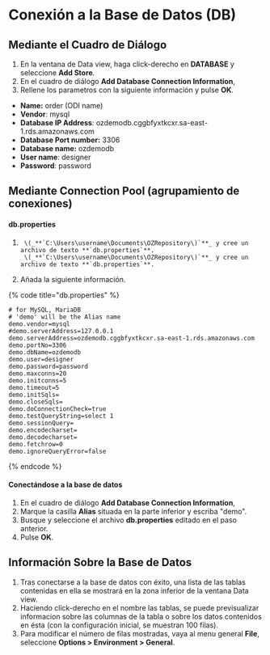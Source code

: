 # Conexión a la Base de Datos \(DB\)

## Mediante el Cuadro de Diálogo

1. En la ventana de Data view, haga click-derecho en **DATABASE** y seleccione **Add Store**.
2. En el cuadro de diálogo **Add Database Connection Information**,
3. Rellene los parametros con la siguiente información y pulse **OK**.

* **Name:** order \(ODI name\)
* **Vendor**: mysql
* **Database IP Address**: ozdemodb.cggbfyxtkcxr.sa-east-1.rds.amazonaws.com
* **Database Port number:** 3306
* **Database name:** ozdemodb
* **User name**: designer
* **Password**: password

## Mediante Connection Pool \(agrupamiento de conexiones\)

#### db.properties

1.      \(_**`C:\Users\username\Documents\OZRepository\)`**_ y cree un archivo de texto **`db.properties`**.
        \(_**`C:\Users\username\Documents\OZRepository\)`**_ y cree un archivo de texto **`db.properties`**.

2. Añada la siguiente información.

{% code title="db.properties" %}
```text
# for MySQL, MariaDB
# 'demo' will be the Alias name
demo.vendor=mysql
#demo.serverAddress=127.0.0.1
demo.serverAddress=ozdemodb.cggbfyxtkcxr.sa-east-1.rds.amazonaws.com
demo.portNo=3306
demo.dbName=ozdemodb
demo.user=designer
demo.password=password
demo.maxconns=20
demo.initconns=5
demo.timeout=5
demo.initSqls=
demo.closeSqls=
demo.doConnectionCheck=true
demo.testQueryString=select 1
demo.sessionQuery=
demo.encodecharset=
demo.decodecharset=
demo.fetchrow=0
demo.ignoreQueryError=false
```
{% endcode %}

#### Conectándose a la base de datos

1. En el cuadro de diálogo **Add Database Connection Information**,
2. Marque la casilla **Alias** situada en la parte inferior y escriba "demo".
3. Busque y seleccione el archivo **db.properties** editado en el paso anterior.
4. Pulse **OK**.

## Información Sobre la Base de Datos

1. Tras conectarse a la base de datos con éxito, una lista de las tablas contenidas en ella se mostrará en la zona inferior de la ventana Data view.
2. Haciendo click-derecho en el nombre las tablas, se puede previsualizar informacion sobre las columnas de la tabla o sobre los datos contenidos en ésta \(con la configuración inicial, se muestran 100 filas\).
3. Para modificar el número de filas mostradas, vaya al menu general **File**, seleccione **Options &gt; Environment &gt; General**.

